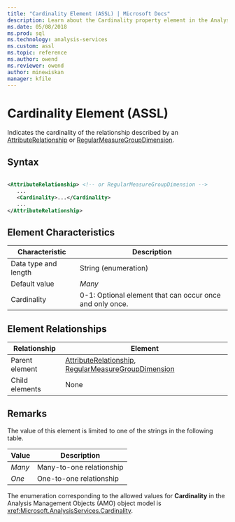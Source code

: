 ```yaml
---
title: "Cardinality Element (ASSL) | Microsoft Docs"
description: Learn about the Cardinality property element in the Analysis Services Scripting Language (ASSL) schema.
ms.date: 05/08/2018
ms.prod: sql
ms.technology: analysis-services
ms.custom: assl
ms.topic: reference
ms.author: owend
ms.reviewer: owend
author: minewiskan
manager: kfile
---
```

# Cardinality Element (ASSL)

  Indicates the cardinality of the relationship described by an [AttributeRelationship](../objects/attributerelationship-element-assl.md) or [RegularMeasureGroupDimension](../data-type/regularmeasuregroupdimension-data-type-assl.md).  
  
## Syntax  
  
```xml  
  
<AttributeRelationship> <!-- or RegularMeasureGroupDimension -->  
   ...  
   <Cardinality>...</Cardinality>  
   ...  
</AttributeRelationship>  
```  
  
## Element Characteristics  
  
|Characteristic|Description|  
|--------------------|-----------------|  
|Data type and length|String (enumeration)|  
|Default value|*Many*|  
|Cardinality|0-1: Optional element that can occur once and only once.|  
  
## Element Relationships  
  
|Relationship|Element|  
|------------------|-------------|  
|Parent element|[AttributeRelationship](../objects/attributerelationship-element-assl.md), [RegularMeasureGroupDimension](../data-type/regularmeasuregroupdimension-data-type-assl.md)|  
|Child elements|None|  
  
## Remarks  
 The value of this element is limited to one of the strings in the following table.  
  
|Value|Description|  
|-----------|-----------------|  
|*Many*|Many-to-one relationship|  
|*One*|One-to-one relationship|  
  
 The enumeration corresponding to the allowed values for **Cardinality** in the Analysis Management Objects (AMO) object model is <xref:Microsoft.AnalysisServices.Cardinality>.